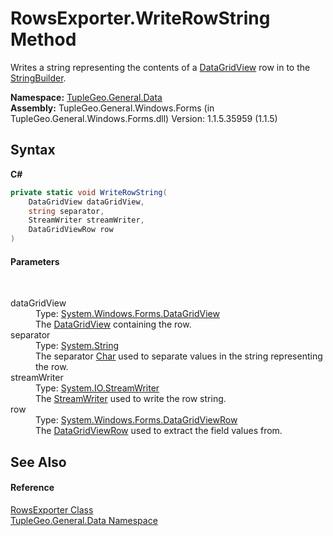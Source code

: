 # RowsExporter.WriteRowString Method 
 

Writes a string representing the contents of a <a href="http://msdn2.microsoft.com/en-us/library/wc5cbb9z" target="_blank">DataGridView</a> row in to the <a href="http://msdn2.microsoft.com/en-us/library/y9sxk6fy" target="_blank">StringBuilder</a>.

**Namespace:**&nbsp;<a href="N_TupleGeo_General_Data">TupleGeo.General.Data</a><br />**Assembly:**&nbsp;TupleGeo.General.Windows.Forms (in TupleGeo.General.Windows.Forms.dll) Version: 1.1.5.35959 (1.1.5)

## Syntax

**C#**<br />
``` C#
private static void WriteRowString(
	DataGridView dataGridView,
	string separator,
	StreamWriter streamWriter,
	DataGridViewRow row
)
```


#### Parameters
&nbsp;<dl><dt>dataGridView</dt><dd>Type: <a href="http://msdn2.microsoft.com/en-us/library/wc5cbb9z" target="_blank">System.Windows.Forms.DataGridView</a><br />The <a href="http://msdn2.microsoft.com/en-us/library/wc5cbb9z" target="_blank">DataGridView</a> containing the row.</dd><dt>separator</dt><dd>Type: <a href="http://msdn2.microsoft.com/en-us/library/s1wwdcbf" target="_blank">System.String</a><br />The separator <a href="http://msdn2.microsoft.com/en-us/library/k493b04s" target="_blank">Char</a> used to separate values in the string representing the row.</dd><dt>streamWriter</dt><dd>Type: <a href="http://msdn2.microsoft.com/en-us/library/3ssew6tk" target="_blank">System.IO.StreamWriter</a><br />The <a href="http://msdn2.microsoft.com/en-us/library/3ssew6tk" target="_blank">StreamWriter</a> used to write the row string.</dd><dt>row</dt><dd>Type: <a href="http://msdn2.microsoft.com/en-us/library/c1120ta9" target="_blank">System.Windows.Forms.DataGridViewRow</a><br />The <a href="http://msdn2.microsoft.com/en-us/library/c1120ta9" target="_blank">DataGridViewRow</a> used to extract the field values from.</dd></dl>

## See Also


#### Reference
<a href="T_TupleGeo_General_Data_RowsExporter">RowsExporter Class</a><br /><a href="N_TupleGeo_General_Data">TupleGeo.General.Data Namespace</a><br />